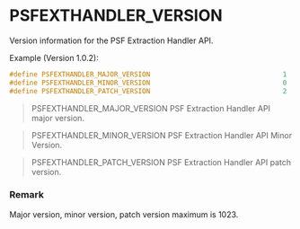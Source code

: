 # PSFEXTHANDLER_VERSION
Version information for the PSF Extraction Handler API.

Example (Version 1.0.2):
````c
#define PSFEXTHANDLER_MAJOR_VERSION                                 1
#define PSFEXTHANDLER_MINOR_VERSION                                 0
#define PSFEXTHANDLER_PATCH_VERSION                                 2
````
>PSFEXTHANDLER_MAJOR_VERSION
>PSF Extraction Handler API major version.

>PSFEXTHANDLER_MINOR_VERSION
>PSF Extraction Handler API Minor Version.

>PSFEXTHANDLER_PATCH_VERSION
>PSF Extraction Handler API patch version.

### Remark
Major version, minor version, patch version maximum is 1023.

